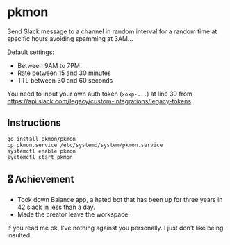 # pkmon

Send Slack message to a channel in random interval for a random time at specific hours avoiding spamming at 3AM...

Default settings:
- Between 9AM to 7PM
- Rate between 15 and 30 minutes
- TTL between 30 and 60 seconds

You need to input your own auth token (`xoxp-...`) at line 39 from https://api.slack.com/legacy/custom-integrations/legacy-tokens

## Instructions

```
go install pkmon/pkmon
cp pkmon.service /etc/systemd/system/pkmon.service
systemctl enable pkmon
systemctl start pkmon
```

##  🎖 Achievement

- Took down Balance app, a hated bot that has been up for three years in 42 slack in less than a day.
- Made the creator leave the workspace.

If you read me pk, I've nothing against you personally. I just don't like being insulted.
